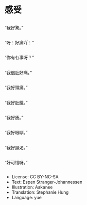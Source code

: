# 感受

##
“我好驚。”

##
“呀！好痛吖！”

##
“你有冇事呀？”

##
“我個肚好痛。”

##
“我好頭痛。”

##
“我好肚餓。”

##
“我好癐。”

##
“我好眼瞓。”

##
“我好頸渴。”

##
“好可惜呀。”

##
* License: CC BY-NC-SA
* Text: Espen Stranger-Johannessen
* Illustration: Aakanee
* Translation: Stephanie Hung
* Language: yue
